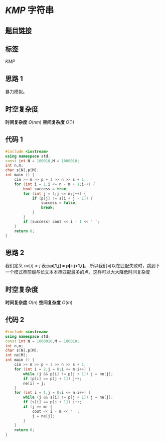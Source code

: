 # $KMP$ 字符串
## [题目链接](https://www.acwing.com/problem/content/833/)
## 标签
$KMP$
## 思路 $1$
暴力模拟。
## 时空复杂度
**时间复杂度** $O(nm)$
**空间复杂度** $O(1)$
## 代码 $1$
```cpp
#include <iostream>
using namespace std;
const int N = 100010,M = 1000010;
int n,m;
char s[N],p[M];
int main () {
    cin >> m >> p + 1 >> n >> s + 1;
    for (int i = 1;i <= n - m + 1;i++) {
        bool success = true;
        for (int j = 1;j <= m;j++) {
            if (p[j] != s[i + j - 1]) {
                success = false;
                break;
            }
        }
        if (success) cout << i - 1 << ' ';
    }
    return 0;
}
```
## 思路 $2$
我们定义 $ne[i]=j$ 表示**p[1,j] = p[i-j+1,i]**。
所以我们可以在匹配失败时，跳到下一个模式串前缀与长文本本串匹配最多的点，这样可以大大降低时间复杂度
## 时空复杂度
**时间复杂度** $O(n)$
**空间复杂度** $O(m)$
## 代码 $2$
```cpp
#include <iostream>
using namespace std;
const int N = 1000010,M = 100010;
int n,m;
char s[N],p[M];
int ne[M];
int main () {
    cin >> m >> p + 1 >> n >> s + 1;
    for (int i = 2,j = 0;i <= m;i++) {
        while (j && p[i] != p[j + 1]) j = ne[j];
        if (p[i] == p[j + 1]) j++;
        ne[i] = j;
    }
    for (int i = 1,j = 0;i <= n;i++) {
        while (j && s[i] != p[j + 1]) j = ne[j];
        if (s[i] == p[j + 1]) j++;
        if (j == m) {
            cout << i - m << ' ';
            j = ne[j];
        }
    }
    return 0;
}
```
